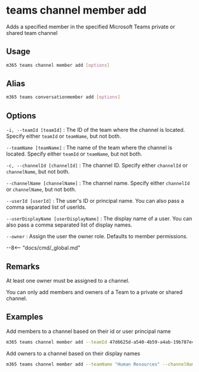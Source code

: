 # teams channel member add

Adds a specified member in the specified Microsoft Teams private or shared team channel

## Usage

```sh
m365 teams channel member add [options]
```

## Alias

```sh
m365 teams conversationmember add [options]
```

## Options

`-i, --teamId [teamId]`
: The ID of the team where the channel is located. Specify either `teamId` or `teamName`, but not both.

`--teamName [teamName]`
: The name of the team where the channel is located. Specify either `teamId` or `teamName`, but not both.

`-c, --channelId [channelId]`
: The channel ID. Specify either `channelId` or `channelName`, but not both.

`--channelName [channelName]`
: The channel name. Specify either `channelId` or `channelName`, but not both.

`--userId [userId]`
: The user's ID or principal name. You can also pass a comma separated list of userIds.

`--userDisplayName [userDisplayName]`
: The display name of a user. You can also pass a comma separated list of display names.

`--owner`
: Assign the user the owner role. Defaults to member permissions.

--8<-- "docs/cmd/_global.md"

## Remarks

At least one owner must be assigned to a channel.

You can only add members and owners of a Team to a private or shared channel.

## Examples

Add members to a channel based on their id or user principal name

```sh
m365 teams channel member add --teamId 47d6625d-a540-4b59-a4ab-19b787e40593 --channelId 19:586a8b9e36c4479bbbd378e439a96df2@thread.skype --userId "85a50aa1-e5b8-48ac-b8ce-8e338033c366,john.doe@contoso.com"
```

Add owners to a channel based on their display names

```sh
m365 teams channel member add --teamName "Human Resources" --channelName "Channel" --userDisplayName "Anne Matthews,John Doe" --owner
```
